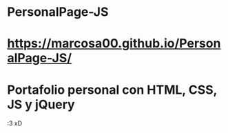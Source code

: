 # PersonalPage-JS
# https://marcosa00.github.io/PersonalPage-JS/


# Portafolio personal con HTML, CSS, JS y jQuery

:3
xD